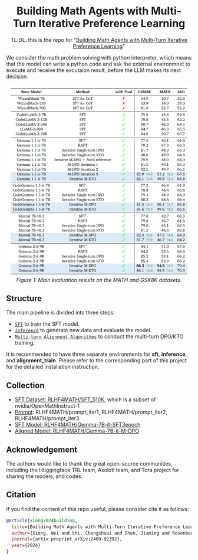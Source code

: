 <h1 align="center">
<br>
Building Math Agents with Multi-Turn Iterative Preference Learning
</h1>

<p align="center">
TL;DL: this is the repo for "<a href="https://arxiv.org/pdf/2409.02392" target="_blank">Building Math Agents with Multi-Turn Iterative Preference Learning</a>"
</p>

We consider the math problem solving with python interpreter, which means that the model can write a python code and ask the external environmnet to execute and receive the excutaion result, before the LLM makes its next decision.

<p align="center">
    <img src="./assets/main_result.png" width="600">
        <br>
    <em>Figure 1: Main evaluation results on the MATH and GSK8K datasets.</em>
</p>

## Structure

The main pipeline is divided into three steps:


- [`SFT`](./SFT/) to train the SFT model.
- [`Inference`](./inference/) to generate new data and evaluate the model.
- [`Multi-turn Alignment Algorithms`](./alignment_algorithms/) to conduct the multi-turn DPO/KTO training.


It is recommended to have three separate environments for **sft**, **inference**, and **alignment_train**. Please refer to the corresponding part of this project for the detailed installation instruction. 

## Collection

- [SFT Dataset: RLHF4MATH/SFT_510K](https://huggingface.co/datasets/RLHF4MATH/SFT_510K), which is a subset of nvidia/OpenMathInstruct-1
- [Prompt](https://huggingface.co/datasets/RLHF4MATH/prompt_iter1): RLHF4MATH/prompt_iter1, RLHF4MATH/prompt_iter2, RLHF4MATH/prompt_iter3
- [SFT Model: RLHF4MATH/Gemma-7B-it-SFT3epoch](https://huggingface.co/RLHF4MATH/Gemma-7B-it-SFT3epoch)
- [Aligned Model: RLHF4MATH/Gemma-7B-it-M-DPO](https://huggingface.co/RLHF4MATH/Gemma-7B-it-M-DPO)

## Acknowledgement

The authors would like to thank the great open-source communities, including the Huggingface TRL team, Axolotl team, and Tora project for sharing the models, and codes. 

## Citation

If you find the content of this repo useful, please consider cite it as follows:

```bibtex
@article{xiong2024building,
  title={Building Math Agents with Multi-Turn Iterative Preference Learning},
  author={Xiong, Wei and Shi, Chengshuai and Shen, Jiaming and Rosenberg, Aviv and Qin, Zhen and Calandriello, Daniele and Khalman, Misha and Joshi, Rishabh and Piot, Bilal and Saleh, Mohammad and others},
  journal={arXiv preprint arXiv:2409.02392},
  year={2024}
}
```
